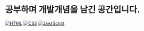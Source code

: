 # 공부하며 개발개념을 남긴 공간입니다.

<!-- 기술 스택 아이콘 -->

[![HTML](https://img.shields.io/badge/HTML5-E34F26?style=flat-square&logo=html5&logoColor=white)](./HTML/)
[![CSS](https://img.shields.io/badge/CSS3-1572B6?style=flat-square&logo=css3&logoColor=white)](./CSS/)
[![JavaScript](https://img.shields.io/badge/JavaScript-F7DF1E?style=flat-square&logo=javascript&logoColor=black)](./JavaScript/)
